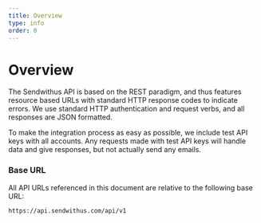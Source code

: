 ```yaml
---
title: Overview
type: info
order: 0
---
```


# Overview

The Sendwithus API is based on the REST paradigm, and thus features resource based URLs with standard HTTP response codes to indicate errors.  We use standard HTTP authentication and request verbs, and all responses are JSON formatted.

To make the integration process as easy as possible, we include test API keys with all accounts.  Any requests made with test API keys will handle data and give responses, but not actually send any emails.

### Base URL

All API URLs referenced in this document are relative to the following base URL:

```sh
https://api.sendwithus.com/api/v1
```
